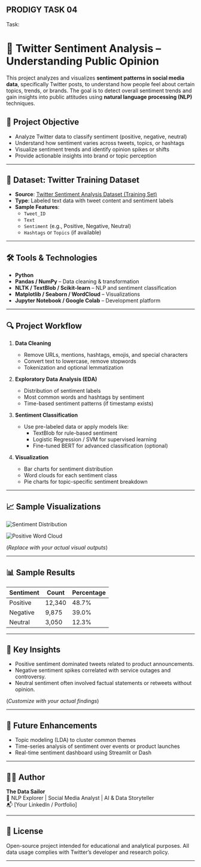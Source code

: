 ## PRODIGY TASK 04

Task: 

# 💬 Twitter Sentiment Analysis – Understanding Public Opinion

This project analyzes and visualizes **sentiment patterns in social media data**, specifically Twitter posts, to understand how people feel about certain topics, trends, or brands. The goal is to detect overall sentiment trends and gain insights into public attitudes using **natural language processing (NLP)** techniques.

## 🎯 Project Objective

- Analyze Twitter data to classify sentiment (positive, negative, neutral)
- Understand how sentiment varies across tweets, topics, or hashtags
- Visualize sentiment trends and identify opinion spikes or shifts
- Provide actionable insights into brand or topic perception

---

## 📁 Dataset: Twitter Training Dataset

- **Source**: [Twitter Sentiment Analysis Dataset (Training Set)](https://www.kaggle.com/datasets)
- **Type**: Labeled text data with tweet content and sentiment labels
- **Sample Features**:
  - `Tweet_ID`
  - `Text`
  - `Sentiment` (e.g., Positive, Negative, Neutral)
  - `Hashtags` or `Topics` (if available)

---

## 🛠 Tools & Technologies

- **Python**
- **Pandas / NumPy** – Data cleaning & transformation
- **NLTK / TextBlob / Scikit-learn** – NLP and sentiment classification
- **Matplotlib / Seaborn / WordCloud** – Visualizations
- **Jupyter Notebook / Google Colab** – Development platform

---

## 🔍 Project Workflow

1. **Data Cleaning**
   - Remove URLs, mentions, hashtags, emojis, and special characters
   - Convert text to lowercase, remove stopwords
   - Tokenization and optional lemmatization

2. **Exploratory Data Analysis (EDA)**
   - Distribution of sentiment labels
   - Most common words and hashtags by sentiment
   - Time-based sentiment patterns (if timestamp exists)

3. **Sentiment Classification**
   - Use pre-labeled data or apply models like:
     - TextBlob for rule-based sentiment
     - Logistic Regression / SVM for supervised learning
     - Fine-tuned BERT for advanced classification (optional)

4. **Visualization**
   - Bar charts for sentiment distribution
   - Word clouds for each sentiment class
   - Pie charts for topic-specific sentiment breakdown

---

## 📈 Sample Visualizations

![Sentiment Distribution](images/sentiment_distribution.png)

![Positive Word Cloud](images/positive_wordcloud.png)

(*Replace with your actual visual outputs*)

---

## 📊 Sample Results

| Sentiment | Count  | Percentage |
|-----------|--------|------------|
| Positive  | 12,340 | 48.7%      |
| Negative  | 9,875  | 39.0%      |
| Neutral   | 3,050  | 12.3%      |

---

## 🔎 Key Insights

- Positive sentiment dominated tweets related to product announcements.
- Negative sentiment spikes correlated with service outages and controversy.
- Neutral sentiment often involved factual statements or retweets without opinion.

(*Customize with your actual findings*)

---

## 🚀 Future Enhancements

- Topic modeling (LDA) to cluster common themes
- Time-series analysis of sentiment over events or product launches
- Real-time sentiment dashboard using Streamlit or Dash

---

## 👨‍💻 Author

**The Data Sailor**  
🧠 NLP Explorer | Social Media Analyst | AI & Data Storyteller  
📬 [Your LinkedIn / Portfolio]

---

## 📜 License

Open-source project intended for educational and analytical purposes. All data usage complies with Twitter’s developer and research policy.

---
